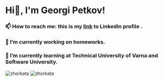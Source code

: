 # Hi👋, I'm Georgi Petkov!

### 📫 How to reach me: this is my [link](https://www.linkedin.com/in/georgi-p-186241256/) to LinkedIn profile . <br>
### 🔭 I’m currently working on homeworks. <br>
### 🌱 I’m currently learning at Technical University of Varna and Software University.

<img align="center" src="https://camo.githubusercontent.com/1fa76d928c107e3f8d98b32a4cc45490b03465ed7462a179f8fe62d2c915061d/68747470733a2f2f6769746875622d726561646d652d73746174732e76657263656c2e6170702f6170692f746f702d6c616e67733f757365726e616d653d7a686f726b6174612673686f775f69636f6e733d74727565266c6f63616c653d656e266c61796f75743d636f6d70616374" alt="zhorkata" data-canonical-src="https://github-readme-stats.vercel.app/api/top-langs?username=zhorkata&amp;show_icons=true&amp;locale=en&amp;layout=compact" style="max-width: 100%;">

<img align="center" src="https://camo.githubusercontent.com/8e4c89bae17ba4e2469420ce81608249c14ab184137452fdd1a5ab1b3f52524a/68747470733a2f2f6769746875622d726561646d652d73747265616b2d73746174732e6865726f6b756170702e636f6d2f3f757365723d7a686f726b61746126" alt="zhorkata" data-canonical-src="https://github-readme-streak-stats.herokuapp.com/?user=zhorkata&amp;" style="max-width: 100%;">

